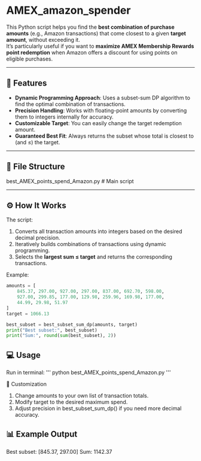 # AMEX_amazon_spender

This Python script helps you find the **best combination of purchase amounts** (e.g., Amazon transactions) that come closest to a given **target amount**, without exceeding it.  
It’s particularly useful if you want to **maximize AMEX Membership Rewards point redemption** when Amazon offers a discount for using points on eligible purchases.

---

## 📌 Features
- **Dynamic Programming Approach**: Uses a subset-sum DP algorithm to find the optimal combination of transactions.
- **Precision Handling**: Works with floating-point amounts by converting them to integers internally for accuracy.
- **Customizable Target**: You can easily change the target redemption amount.
- **Guaranteed Best Fit**: Always returns the subset whose total is closest to (and ≤) the target.

---

## 📂 File Structure
best_AMEX_points_spend_Amazon.py # Main script

---

## ⚙️ How It Works
The script:
1. Converts all transaction amounts into integers based on the desired decimal precision.
2. Iteratively builds combinations of transactions using dynamic programming.
3. Selects the **largest sum ≤ target** and returns the corresponding transactions.

Example:
```python
amounts = [
    845.37, 297.00, 927.00, 297.00, 837.00, 692.70, 598.00,
    927.00, 299.85, 177.00, 129.98, 259.96, 169.98, 177.00,
    44.99, 29.98, 51.97
]
target = 1066.13

best_subset = best_subset_sum_dp(amounts, target)
print("Best subset:", best_subset)
print("Sum:", round(sum(best_subset), 2))
```
## 💻 Usage
Run in terminal:
'''
python best_AMEX_points_spend_Amazon.py
'''

🔧 Customization
1. Change amounts to your own list of transaction totals.
2. Modify target to the desired maximum spend.
3. Adjust precision in best_subset_sum_dp() if you need more decimal accuracy.

## 📊 Example Output
Best subset: [845.37, 297.00]
Sum: 1142.37


